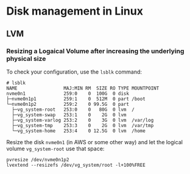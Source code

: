 # Disk management in Linux

## LVM

### Resizing a Logaical Volume after increasing the underlying physical size

To check your configuration, use the `lsblk` command:
```
# lsblk
NAME                 MAJ:MIN RM  SIZE RO TYPE MOUNTPOINT
nvme0n1              259:0    0  100G  0 disk
├─nvme0n1p1          259:1    0  512M  0 part /boot
└─nvme0n1p2          259:2    0 99.5G  0 part
  ├─vg_system-root   253:0    0   80G  0 lvm  /
  ├─vg_system-swap   253:1    0    2G  0 lvm
  ├─vg_system-varlog 253:2    0    3G  0 lvm  /var/log
  ├─vg_system-tmp    253:3    0    2G  0 lvm  /var/tmp
  └─vg_system-home   253:4    0 12.5G  0 lvm  /home
```

Resize the disk `nvme0n1` (in AWS or some other way) and let the logical volume `vg_system-root` use that space:

```
pvresize /dev/nvme0n1p2
lvextend --resizefs /dev/vg_system/root -l+100%FREE
```
